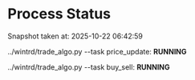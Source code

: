 # Process Status

Snapshot taken at: 2025-10-22 06:42:59

../wintrd/trade_algo.py --task price_update: **RUNNING**

../wintrd/trade_algo.py --task buy_sell: **RUNNING**

